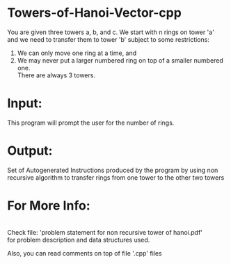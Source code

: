 Towers-of-Hanoi-Vector-cpp
==========================

You are given three towers a, b, and c. We start with n rings on tower 'a' and 
we need to transfer them to tower 'b' subject to some restrictions: <br>
1. We can only move one ring at a time, and <br>
2. We may never put a larger numbered ring on top of a smaller numbered
one. <br>
There are always 3 towers. 

Input:
======
This program will prompt the user for the
number of rings.

Output:
=======
Set of Autogenerated Instructions produced by the program by using non recursive algorithm 
to transfer rings from one tower to the other two towers

For More Info:
==============
<br>
Check file: 'problem statement for non recursive tower of hanoi.pdf' 
<br>for problem description and data structures used.

Also, you can read comments on top of file '.cpp' files
